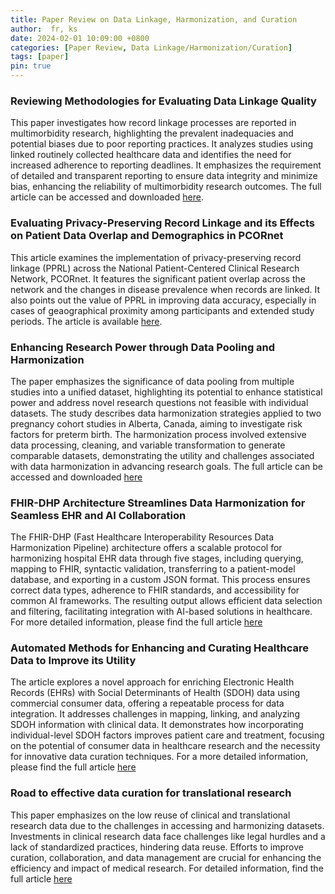 ```yaml
---
title: Paper Review on Data Linkage, Harmonization, and Curation
author:  fr, ks
date: 2024-02-01 10:09:00 +0800
categories: [Paper Review, Data Linkage/Harmonization/Curation]
tags: [paper]
pin: true
---
```


### Reviewing Methodologies for Evaluating Data Linkage Quality
This paper investigates how record linkage processes are reported in multimorbidity research, highlighting the prevalent inadequacies and potential biases due to poor reporting practices. It analyzes studies using linked routinely collected healthcare data and identifies the need for increased adherence to reporting deadlines. It emphasizes the requirement of detailed and transparent reporting to ensure data integrity and minimize bias, enhancing the reliability of multimorbidity research outcomes. The full article can be accessed and downloaded [here](https://uis.brage.unit.no/uis-xmlui/bitstream/handle/11250/3087668/e069212.full.pdf?sequence=1&isAllowed=y).

### Evaluating Privacy-Preserving Record Linkage and its Effects on Patient Data Overlap and Demographics in PCORnet
This article examines the implementation of privacy-preserving record linkage (PPRL) across the National Patient-Centered Clinical Research Network, PCORnet. It features the significant patient overlap across the network and the changes in disease prevalence when records are linked. It also points out the value of PPRL in improving data accuracy, especially in cases of geaographical proximity among participants and extended study periods. The article is available [here](https://www.ncbi.nlm.nih.gov/pmc/articles/PMC9933062/).

### Enhancing Research Power through Data Pooling and Harmonization
The paper emphasizes the significance of data pooling from multiple studies into a unified dataset, highlighting its potential to enhance statistical power and address novel research questions not feasible with individual datasets. The study describes data harmonization strategies applied to two pregnancy cohort studies in Alberta, Canada, aiming to investigate risk factors for preterm birth. The harmonization process involved extensive data processing, cleaning, and variable transformation to generate comparable datasets, demonstrating the utility and challenges associated with data harmonization in advancing research goals. The full article can be accessed and downloaded [here](https://www.ncbi.nlm.nih.gov/pmc/articles/PMC8631396/pdf/ijpds-06-1680.pdf)

### FHIR-DHP Architecture Streamlines Data Harmonization for Seamless EHR and AI Collaboration
The FHIR-DHP (Fast Healthcare Interoperability Resources Data Harmonization Pipeline) architecture offers a scalable protocol for harmonizing hospital EHR data through five stages, including querying, mapping to FHIR, syntactic validation, transferring to a patient-model database, and exporting in a custom JSON format. This process ensures correct data types, adherence to FHIR standards, and accessibility for common AI frameworks. The resulting output allows efficient data selection and filtering, facilitating integration with AI-based solutions in healthcare. For more detailed information, please find the full article [here](https://medinform.jmir.org/2023/1/e43847/PDF)

### Automated Methods for Enhancing and Curating Healthcare Data to Improve its Utility
The article explores a novel approach for enriching Electronic Health Records (EHRs) with Social Determinants of Health (SDOH) data using commercial consumer data, offering a repeatable process for data integration. It addresses challenges in mapping, linking, and analyzing SDOH information with clinical data. It demonstrates how incorporating individual-level SDOH factors improves patient care and treatment, focusing on the potential of consumer data in healthcare research and the necessity for innovative data curation techniques. For a more detailed information, please find the full article [here](https://www.medrxiv.org/content/10.1101/2022.04.03.22273359v1.full.pdf)

### Road to effective data curation for translational research
This paper emphasizes on the low reuse of clinical and translational research data due to the challenges in accessing and harmonizing datasets. Investments in clinical research data face challenges like legal hurdles and a lack of standardized practices, hindering data reuse. Efforts to improve curation, collaboration, and data management are crucial for enhancing the efficiency and impact of medical research. For detailed information, find the full article [here](https://pdf.sciencedirectassets.com/271275/1-s2.0-S1359644621X00049/1-s2.0-S1359644620305250/main.pdf?X-Amz-Security-Token=IQoJb3JpZ2luX2VjEIL%2F%2F%2F%2F%2F%2F%2F%2F%2F%2FwEaCXVzLWVhc3QtMSJIMEYCIQDb6oQ0FKZbu5l%2BesFpkQzMiX29WKSKjkumsTcu6Ohu6QIhAOqNgi9DJYJePpzshiLpm1VQ32sEpEzkfL4zAWIBZsXbKrMFCEsQBRoMMDU5MDAzNTQ2ODY1IgxiSTHaR50ISUuPkvMqkAWq5EYGziw4aF9h14%2BZdFfo2CyToXXFr2ogPwt0tT5y78BncAlLKiDKeUOD20m%2FzoVnAES5IVQWKrtothbDBVr8toU2fR5RO2GjVyYC%2FmMM2L5YWb24iUhVQ5Jwi8DPU9tPCpLTXh7YBZArHJTzLQXLS4705TgmS0k1faPvqrh5wJOeoITozofZyh7sIphmMeBEOrRkIHyBThAxKkDLmqjVpXfDGG%2Bj7E4plrSQQSQeiM2t6ZOvQl2QcDdTV7mwp2efJsK8ykd0q1t9VILvNW18aNWZqjANRh%2BOH1%2B5%2FRqQh9D6pUcybKeP9Wb17P0TURqqJMgV%2BOwdMMpAxMNamxsJUzmNB5wPaUC7ENTFQD0YgRGRs%2Fus%2BoAMmwqJ1JHJZzialNB8%2B2Uojdg%2F1raXgiN8aWpL24tG7Y7QkaKcwOBhyb%2FfBFPshxpsfHiyxIb8nzu28J36GtTuUZl1Xr6jFWc155ZKZXXHxieCpAkbjUo%2B8XEh%2FAZjzKdRcVJjlTONTZo3ug1zQBj297Ra2S7f31Jm0%2Bu47VJkbA86d2T5uQBr4eKnFrNtGoZegVV3tArLQzj9fJwWaij1ItOtS75pcARBtDAd3h3jl2mc0mlkvJRTZ5jpSSdjKN5CvpveZ3AgLrQyKGJ9d2cshhvXwnaFG50fwSK3ydnoFnV4zruprSW8%2BkLcMKl70qI1cKSPTqNLhPGhZNkkOqpOv6jgQ6N93Mxbz3bmyX3Ss7ekQLN5UcSFP0YtLRSYy5kJJeA0lAyFYo45%2FVd5pwQD58dcYP0Jd%2FOniqIzy3S5co1fltF%2B%2BcLlxxyoW4g1G4XEAOWKp6mtejV70NkWagE1HlCfHz9XZ2OLybu3iIfOQ6sv1CkWxI5IjTDMue%2BtBjqwAUDIjelE7wZmskL8AQE9luhxCFfRJpHjBJCeAmb9dWjtBhyOhWp0iL1G1DsKLQsizpdyKmQJw5kjDlr1IL1720FA2zW5Cx2CtZhaX8VFyxsOCptB%2BeihcZyTO8SNR9KOrmG8ieovKS%2BRwhC9lTO4bO6Lli9WVstgE0ujU8DPuZ15jvOETkUHYfLjhm%2BvOQU36gmiiv6oR3Ix2W%2Fh2sk4Hr5YrX03ZlNXHHG%2Fgv6iWXwI&X-Amz-Algorithm=AWS4-HMAC-SHA256&X-Amz-Date=20240201T184909Z&X-Amz-SignedHeaders=host&X-Amz-Expires=300&X-Amz-Credential=ASIAQ3PHCVTYTH4K5G4B%2F20240201%2Fus-east-1%2Fs3%2Faws4_request&X-Amz-Signature=418fd2f6f7682f0caa969302c76e62a1f20425eb8d32236aa7827aaf7eb073ea&hash=784ed27ddca5b318773b64a79427c6c780e79fa4b635aa87301bb6062499d083&host=68042c943591013ac2b2430a89b270f6af2c76d8dfd086a07176afe7c76c2c61&pii=S1359644620305250&tid=spdf-e4093ecf-6ccb-4130-8c27-c1ee38a22ac1&sid=513e26283ea2b1461f1a6329097ec17f50d7gxrqa&type=client&tsoh=d3d3LnNjaWVuY2VkaXJlY3QuY29t&ua=0f135a56030451075659&rr=84ec5f68cec645e8&cc=us)
